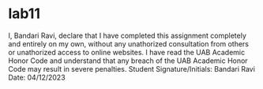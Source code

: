 # lab11
I, Bandari Ravi, declare that I have completed this assignment completely and entirely on my own, without any unathorized consultation from others or unathorized access to online websites. I have read the UAB Academic Honor Code and understand that any breach of the UAB Academic Honor Code may result in severe penalties.
Student Signature/Initials: Bandari Ravi
Date: 04/12/2023
